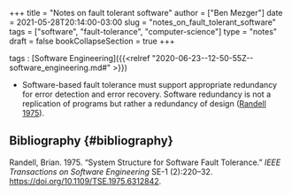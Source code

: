 +++
title = "Notes on fault tolerant software"
author = ["Ben Mezger"]
date = 2021-05-28T20:14:00-03:00
slug = "notes_on_fault_tolerant_software"
tags = ["software", "fault-tolerance", "computer-science"]
type = "notes"
draft = false
bookCollapseSection = true
+++

tags
: [Software Engineering]({{<relref "2020-06-23--12-50-55Z--software_engineering.md#" >}})

<!--listend-->

-   Software-based fault tolerance must support appropriate redundancy for error
    detection and error recovery. Software redundancy is not a replication of
    programs but rather a redundancy of design
    ([Randell 1975](#orgda42590)).


## Bibliography {#bibliography}

<a id="orgda42590"></a>Randell, Brian. 1975. “System Structure for Software Fault Tolerance.” _IEEE Transactions on Software Engineering_ SE-1 (2):220–32. <https://doi.org/10.1109/TSE.1975.6312842>.